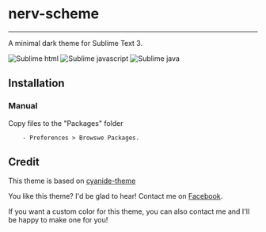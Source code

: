 nerv-scheme
=============

------------------------------------------------------------------------
        
A minimal dark theme for Sublime Text 3.

![Sublime html](https://drive.google.com/open?id=0B9L6FxYAfQZvOUVwaUYzTDl4UTQ&authuser=0)
![Sublime javascript](https://lh5.googleusercontent.com/-99jSimayMFA/U3gnPvCtZkI/AAAAAAAAAUM/GoSWlzlX7ZY/w1063-h662-no/sublime-javascript.JPG)
![Sublime java](https://lh3.googleusercontent.com/-1Q5P7m9xepI/U3gnOYNbIyI/AAAAAAAAAUE/XTUcg3699Qs/w1062-h662-no/sublime-java.JPG)

Installation
------------------------------------------------------------------------

### Manual

  Copy files to the "Packages" folder

        - Preferences > Browswe Packages.



Credit
------------------------------------------------------------------------

This theme is based on [cyanide-theme](https://github.com/lefoy/cyanide-theme)

You like this theme? I'd be glad to hear! Contact me on [Facebook](https://www.facebook.com/evenhold).

If you want a custom color for this theme, you can also contact me and I'll be happy to make one for you!

